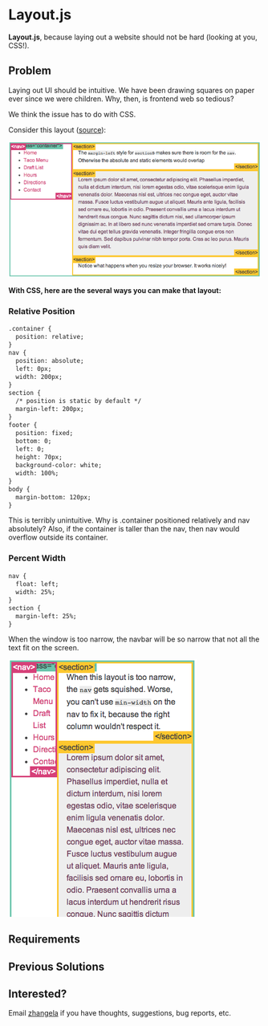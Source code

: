 Layout.js
===============

**Layout.js**, because laying out a website should not be hard (looking at you, CSS!).

## Problem

Laying out UI should be intuitive. We have been drawing squares on paper ever since we were children. Why, then, is frontend web so tedious?

We think the issue has to do with CSS.

Consider this layout ([source](http://learnlayout.com/)):

![image](https://github.com/zhangela/layoutjs/blob/master/sample_layout.png?raw=true)

**With CSS, here are the several ways you can make that layout:**

### Relative Position

```
.container {
  position: relative;
}
nav {
  position: absolute;
  left: 0px;
  width: 200px;
}
section {
  /* position is static by default */
  margin-left: 200px;
}
footer {
  position: fixed;
  bottom: 0;
  left: 0;
  height: 70px;
  background-color: white;
  width: 100%;
}
body {
  margin-bottom: 120px;
}
```

This is terribly unintuitive. Why is .container positioned relatively and nav absolutely? Also, if the container is taller than the nav, then nav would overflow outside its container. 

### Percent Width 

```
nav {
  float: left;
  width: 25%;
}
section {
  margin-left: 25%;
}
```
When the window is too narrow, the navbar will be so narrow that not all the text fit on the screen.

![image](https://github.com/zhangela/layoutjs/blob/master/percent_width.png?raw=true)

### 

## Requirements

## Previous Solutions


## Interested?

Email [zhangela](mailto:zhangela@mit.edu) if you have thoughts, suggestions, bug reports, etc.